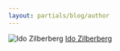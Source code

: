 ```yaml
---
layout: partials/blog/author
---
```


![Ido Zilberberg](//assets/img/team/members/small/Ido.jpg)
[Ido Zilberberg](https://www.linkedin.com/in/idozilberberg/ "link")
